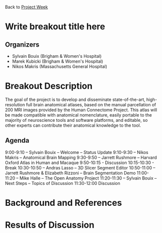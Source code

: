 Back to [Project Week](../../README.md)

# Write breakout title here

## Organizers

- Sylvain Bouix (Brigham & Women's Hospital)
- Marek Kubicki (Brigham & Women's Hospital)
- Nikos Makris (Massachusetts General Hospital)

# Breakout Description

<!-- Add a short paragraph describing the breakout and intended results. -->
The goal of the project is to develop and disseminate state-of-the-art, high-resolution full brain anatomical atlases, based on the manual parcellation of 200 MRI images provided by the Human Connectome Project. 
This atlas will be made compatible with anatomical nomenclature, easily portable to the majority of neuroscience tools and software platforms, and editable, so other experts can contribute their anatomical knowledge to the tool. 

## Agenda

<!-- Describe topics and schedule. -->

9:00-9:10 – Sylvain Bouix – Welcome – Status Update
9:10-9:30 – Nikos Makris – Anatomical Brain Mapping 
9:30-9:50 – Jarrett Rushmore – Harvard Oxford Atlas in Human and Macaque
9:50-10:15 - Discussion
10:15-10:30 - Break
10:30-10:50 – Andras Lasso  – 3D Slicer Segment Editor
10:50-11:00 – Jarrett Rushmore & Elizabeth Rizzoni – Brain Segmentation Demo
11:00-11:20 – Mike Halle – The Open Anatomy Project
11:20-11:30 – Sylvain Bouix – Next Steps – Topics of Discussion
11:30-12:00 Discussion



# Background and References

<!-- Anything people should review to prepare for the discussion -->


# Results of Discussion

<!-- To be filled out after the event. -->
